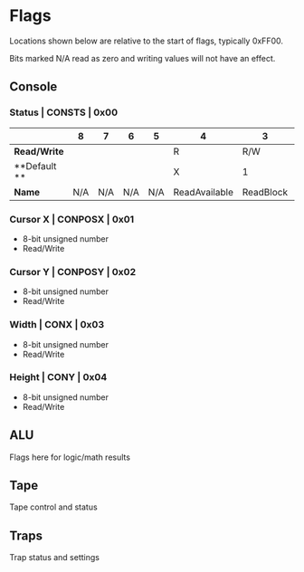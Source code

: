 # Flags

Locations shown below are relative to the start of flags, typically 0xFF00.

Bits marked N/A read as zero and writing values will not have an effect.

## Console

### Status | CONSTS | 0x00

|                 | 8   | 7   | 6   | 5   | 4   | 3   | 2   | 1   |
| --------------- | --- | --- | --- | --- | --- | --- | --- | --- |
| **Read/Write**  |     |     |     |     | R   | R/W | R/W | R   |
| **Default **    |     |     |     |     | X   | 1   | 1   | X   |
| **Name**        | N/A | N/A | N/A | N/A | ReadAvailable | ReadBlock | Enabled | Available |

### Cursor X | CONPOSX | 0x01

* 8-bit unsigned number
* Read/Write

### Cursor Y | CONPOSY | 0x02

* 8-bit unsigned number
* Read/Write

### Width | CONX | 0x03

* 8-bit unsigned number
* Read/Write

### Height | CONY | 0x04

* 8-bit unsigned number
* Read/Write

## ALU

Flags here for logic/math results

## Tape

Tape control and status

## Traps

Trap status and settings


<!-- 
### Name | ALIAS | 0x00

|                 | 8   | 7   | 6   | 5   | 4   | 3   | 2   | 1   |
| --------------- | --- | --- | --- | --- | --- | --- | --- | --- |
| **Read/Write**  |     |     |     |     |     |     |     |     |
| **Default **    |     |     |     |     |     |     |     |     |
| **Name**        |     |     |     |     |     |     |     |     |
-->